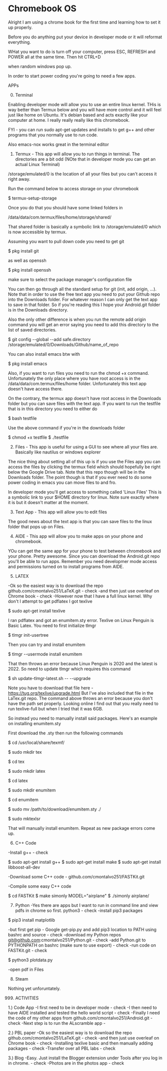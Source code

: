 # Chromebook OS

Alright I am using a chrome book for the first time and learning how to set it up properly. 

Before you do anything put your device in developer mode or it will reformat everything. 

WHat you want to do is turn off your computer, press ESC, REFRESH and POWER all at the same time. Then hit CTRL+D 

when random windows pop up.

In order to start power coding you're going to need a few apps.

APPs 

0. Terminal 

Enabling developer mode will allow you to use an entire linux kernel. THis is way better than Termux below and you will
have more control and it will feel just like home on Ubuntu. It's debian based and acts exactly like your computer at home.
I really really really like this chromebook.

FYI - you can run sudo apt-get updates and installs to get g++ and other programs that you normally use to run code.

Also emacs-nox works great in the terminal editor

1. Termux - This app will allow you to run things in terminal. The directories are a bit odd (NOte that in developer mode you can get an actual Linux Terminal)

/storage/emulated/0 is the location of all your files but you can't access it right away.

Run the command below to access storage on your chromebook

$ termux-setup-storage

Once you do that you should have some linked folders in 

/data/data/com.termux/files/home/storage/shared/

That shared folder is basically a symbolic link to /storage/emulated/0 which is now accessible by termux.

Assuming you want to pull down code you need to get git

$ pkg install git

as well as openssh

$ pkg install openssh

make sure to select the package manager's configuration file

You can then go through all the standard setup for git (init, add origin, ...). Note that in order
to use the free text app you need to put your Github repo into the Downloads folder. For whatever reason
I can only get the text app to save in that folder. So if you're reading this I hope your Android.git folder
is in the Downloads directory.

Also the only other difference is when you run the remote add origin command you will get an error saying you need to add this directory to the list of saved directories.

$ git config --global --add safe.directory /storage/emulated/0/Downloads/Github/name_of_repo
    
You can also install emacs btw with
    
$ pkg install emacs

Also, if you want to run files you need to run the chmod +x command. Unfortunately the only place where you have root access is in the /data/data/com.termux/files/home folder. Unfortunately this text app doesn't have access there.

On the contrary, the termux app doesn't have root access in the Downloads folder but you can save files with the text app. 
If you want to run the testfile that is in this directory you need to either do

$ bash testfile 

Use the above command if you're in the downloads folder

$ chmod +x testfile
$ ./testfile
    
2. Files - This app is useful for using a GUI to see where all your files are. Basically like nautilus or windows explorer

The nice thing about setting all of this up is if you use the Files app you can access the files by 
clicking the termux field which should hopefully be right below the Google Drive tab. Note that this repo though
will be in the Downloads folder. The point though is that if you ever need to do some power coding in emacs
you can move files to and fro.

In developer mode you'll get access to something called 'Linux Files' This is a symbolic link to your $HOME directory for linux. Note sure exactly where it is but it doesn't matter at the moment.

3. Text App - This app will allow you to edit files

The good news about the text app is that you can save files to the linux folder that pops up on Files.

4. AIDE - This app will allow you to make apps on your phone and chromebook. 

YOu can get the same app for your phone to test between chromebook and your phone. Pretty awesome. 
Since you can download the Android.git repo you'll be able to run apps. Remember you need developmer mode access
and permissions turned on to install programs from AIDE.

5. LATEX

-Ok so the easiest way is to download the repo github.com/cmontalvo251/LaTeX.git - check
-and then just use overleaf on Chrome book - check
-However now that I have a full linux kernel. Why don't I attempt to get pdflatex
I got texlive 

$ sudo apt-get install texlive

I ran pdflatex and got an enumitem.sty error. Texlive on Linux Penguin is Basic Latex.
You need to first initialize tlmgr

$ tlmgr init-usertree

Then you can try and install enumitem

$ tlmgr --usermode install enumitem

That then throws an error because Linux Penguin is 2020 and the latest is 2022. 
So need to update tlmgr which requires this command

$ sh update-tlmgr-latest.sh -- --upgrade

Note you have to download that file here - https://tug.org/texlive/upgrade.html
But I've also included that file in the LaTex.git repo. The command above throws an error
because you don't have the path set properly. Looking online I find out that you really 
need to run texlive-full but when I tried that it was 6GB. 

So instead you need to manually install said packages. Here's an example on installing 
enumitem.sty

First download the .sty
then run the following commands

$ cd /usr/local/share/texmf/

$ sudo mkdir tex

$ cd tex

$ sudo mkdir latex

$ cd latex

$ sudo mkdir enumitem

$ cd enumitem

$ sudo mv /path/to/download/enumitem.sty ./

$ sudo mktexlsr

That will manually install enumitem. Repeat as new package errors come up.

6. C++ Code

-Install g++ - check

$ sudo apt-get install g++ 
$ sudo apt-get install make
$ sudo apt-get install libboost-all-dev

-Download some C++ code - github.com/cmontalvo251/FASTKit.git

-Compile some easy C++ code 

$ cd FASTKit
$ make simonly MODEL="airplane"
$ ./simonly airplane/

7. Python
-Yes there are apps but I want to run in command line and view pdfs in chrome so first. python3 - check
-install pip3 packages

$ pip3 install matplotlib

-but first get pip - Google get-pip.py and add pip3 location to PATH using bashrc and source - check
-download my Python repos git@github.com:cmontalvo251/Python.git - check
-add Python.git to PYTHONPATH on bashrc (make sure to use export) - check
-run code on FASTKit.git - check

$ python3 plotdata.py

-open pdf in Files

8. Steam

Nothing yet unforuntately. 

999. ACTIVITIES

1.) Code App
-I first need to be in developer mode - check
-I then need to have AIDE installed and tested the hello world script - check
-Finally I need the code of my other apps from github.com/cmontalvo251/Android.git - check
-Next step is to run the ALscramble app - 

2.) PBL paper
-Ok so the easiest way is to download the repo github.com/cmontalvo251/LaTeX.git - check
-and then just use overleaf on Chrome book - check
-Installing texlive basic and then manually adding packages - check
-Transfer over all PBL labs - check

3.) Blog
-Easy. Just install the Blogger extension under Tools after you log in in chrome. - check
-Photos are in the photos app - check